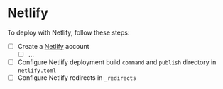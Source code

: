 # Netlify

To deploy with Netlify, follow these steps:

- [ ] Create a [Netlify](https://www.netlify.com/) account
	- [ ] ...
- [ ] Configure Netlify deployment build `command` and `publish` directory in `netlify.toml`
- [ ] Configure Netlify redirects in `_redirects`
